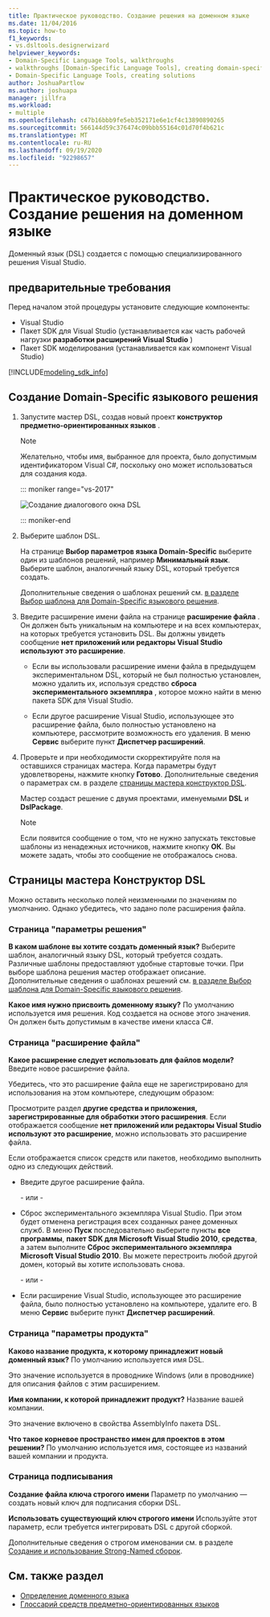 ```yaml
---
title: Практическое руководство. Создание решения на доменном языке
ms.date: 11/04/2016
ms.topic: how-to
f1_keywords:
- vs.dsltools.designerwizard
helpviewer_keywords:
- Domain-Specific Language Tools, walkthroughs
- walkthroughs [Domain-Specific Language Tools], creating domain-specific language
- Domain-Specific Language Tools, creating solutions
author: JoshuaPartlow
ms.author: joshuapa
manager: jillfra
ms.workload:
- multiple
ms.openlocfilehash: c47b16bbb9fe5eb352171e6e1cf4c13890890265
ms.sourcegitcommit: 566144d59c376474c09bbb55164c01d70f4b621c
ms.translationtype: MT
ms.contentlocale: ru-RU
ms.lasthandoff: 09/19/2020
ms.locfileid: "92298657"
---
```

# <a name="how-to-create-a-domain-specific-language-solution"></a>Практическое руководство. Создание решения на доменном языке
Доменный язык (DSL) создается с помощью специализированного решения Visual Studio.

## <a name="prerequisites"></a>предварительные требования

Перед началом этой процедуры установите следующие компоненты:

- Visual Studio
- Пакет SDK для Visual Studio (устанавливается как часть рабочей нагрузки **разработки расширений Visual Studio** )
- Пакет SDK моделирования (устанавливается как компонент Visual Studio)

[!INCLUDE[modeling_sdk_info](includes/modeling_sdk_info.md)]

## <a name="creating-a-domain-specific-language-solution"></a>Создание Domain-Specific языкового решения

1. Запустите мастер DSL, создав новый проект **конструктор предметно-ориентированных языков** .

   > [!NOTE]
   > Желательно, чтобы имя, выбранное для проекта, было допустимым идентификатором Visual C#, поскольку оно может использоваться для создания кода.

   ::: moniker range="vs-2017"

   ![Создание диалогового окна DSL](../modeling/media/create_dsldialog.png)

   ::: moniker-end

2. Выберите шаблон DSL.

    На странице **Выбор параметров языка Domain-Specific** выберите один из шаблонов решений, например **Минимальный язык**. Выберите шаблон, аналогичный языку DSL, который требуется создать.

    Дополнительные сведения о шаблонах решений см. [в разделе Выбор шаблона для Domain-Specific языкового решения](../modeling/choosing-a-domain-specific-language-solution-template.md).

3. Введите расширение имени файла на странице **расширение файла** . Он должен быть уникальным на компьютере и на всех компьютерах, на которых требуется установить DSL. Вы должны увидеть сообщение **нет приложений или редакторы Visual Studio используют это расширение**.

   - Если вы использовали расширение имени файла в предыдущем экспериментальном DSL, который не был полностью установлен, можно удалить их, используя средство **сброса экспериментального экземпляра** , которое можно найти в меню пакета SDK для Visual Studio.

   - Если другое расширение Visual Studio, использующее это расширение файла, было полностью установлено на компьютере, рассмотрите возможность его удаления. В меню **Сервис** выберите пункт **Диспетчер расширений**.

4. Проверьте и при необходимости скорректируйте поля на оставшихся страницах мастера. Когда параметры будут удовлетворены, нажмите кнопку **Готово**. Дополнительные сведения о параметрах см. в разделе [страницы мастера конструктор DSL](#settings).

    Мастер создаст решение с двумя проектами, именуемыми **DSL** и **DslPackage**.

   > [!NOTE]
   > Если появится сообщение о том, что не нужно запускать текстовые шаблоны из ненадежных источников, нажмите кнопку **ОК**. Вы можете задать, чтобы это сообщение не отображалось снова.

## <a name="the-dsl-designer-wizard-pages"></a><a name="settings"></a> Страницы мастера Конструктор DSL
 Можно оставить несколько полей неизменными по значениям по умолчанию. Однако убедитесь, что задано поле расширения файла.

### <a name="solution-settings-page"></a>Страница "параметры решения"
 **В каком шаблоне вы хотите создать доменный язык?**
Выберите шаблон, аналогичный языку DSL, который требуется создать. Различные шаблоны предоставляют удобные стартовые точки. При выборе шаблона решения мастер отображает описание. Дополнительные сведения о шаблонах решений см. [в разделе Выбор шаблона для Domain-Specific языкового решения](../modeling/choosing-a-domain-specific-language-solution-template.md).

 **Какое имя нужно присвоить доменному языку?**
По умолчанию используется имя решения. Код создается на основе этого значения. Он должен быть допустимым в качестве имени класса C#.

### <a name="file-extension-page"></a>Страница "расширение файла"
 **Какое расширение следует использовать для файлов модели?**
Введите новое расширение файла.

 Убедитесь, что это расширение файла еще не зарегистрировано для использования на этом компьютере, следующим образом:

 Просмотрите раздел **другие средства и приложения, зарегистрированные для обработки этого расширения**. Если отображается сообщение **нет приложений или редакторы Visual Studio используют это расширение**, можно использовать это расширение файла.

 Если отображается список средств или пакетов, необходимо выполнить одно из следующих действий.

- Введите другое расширение файла.

     \- или -

- Сброс экспериментального экземпляра Visual Studio. При этом будет отменена регистрация всех созданных ранее доменных служб. В меню **Пуск** последовательно выберите пункты **все программы**, **пакет SDK для Microsoft Visual Studio 2010**, **средства**, а затем выполните **Сброс экспериментального экземпляра Microsoft Visual Studio 2010**. Вы можете перестроить любой другой домен, который вы хотите использовать снова.

     \- или -

- Если расширение Visual Studio, использующее это расширение файла, было полностью установлено на компьютере, удалите его. В меню **Сервис** выберите пункт **Диспетчер расширений**.

### <a name="product-settings-page"></a>Страница "параметры продукта"
 **Каково название продукта, к которому принадлежит новый доменный язык?**
По умолчанию используется имя DSL.

 Это значение используется в проводнике Windows (или в проводнике) для описания файлов с этим расширением.

 **Имя компании, к которой принадлежит продукт?**
Название вашей компании.

 Это значение включено в свойства AssemblyInfo пакета DSL.

 **Что такое корневое пространство имен для проектов в этом решении?**
По умолчанию используется имя, состоящее из названий вашей компании и продукта.

### <a name="signing-page"></a>Страница подписывания
 **Создание файла ключа строгого имени** Параметр по умолчанию — создать новый ключ для подписания сборки DSL.

 **Использовать существующий ключ строгого имени** Используйте этот параметр, если требуется интегрировать DSL с другой сборкой.

 Дополнительные сведения о строгом именовании см. в разделе [Создание и использование Strong-Named сборок](/dotnet/standard/assembly/create-use-strong-named).

## <a name="see-also"></a>См. также раздел

- [Определение доменного языка](../modeling/how-to-define-a-domain-specific-language.md)
- [Глоссарий средств предметно-ориентированных языков](/previous-versions/bb126564(v=vs.100))